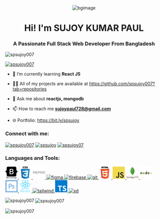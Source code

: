 <div align="center">
<img src="https://pbs.twimg.com/profile_banners/1458814408172314630/1659271654/600x200" alt="bgimage" />
</div>
<h1 align="center">Hi! I'm SUJOY KUMAR PAUL</h1>
<h3 align="center">A Passionate Full Stack Web Developer From Bangladesh</h3>

<p align="left"> <img src="https://komarev.com/ghpvc/?username=spsujoy007&label=Profile%20views&color=0e75b6&style=flat" alt="spsujoy007" /> </p>

<p align="left"> <a href="https://twitter.com/spsujoy007" target="blank"><img src="https://img.shields.io/twitter/follow/spsujoy007?logo=twitter&style=for-the-badge" alt="spsujoy007" /></a> </p>

- 🌱 I’m currently learning **React JS**

- 👨‍💻 All of my projects are available at https://github.com/spsujoy007?tab=repositories

- 💬 Ask me about **reactjs, mongodb**

- 📫 How to reach me <span style="color: 'red'; ">**sujoypaul728@gmail.com**<span>
- 🌐 Portfolio: https://bit.ly/spsujoy

<h3 align="left">Connect with me:</h3>
<p align="left">
<a href="https://twitter.com/spsujoy007" target="blank"><img align="center" src="https://raw.githubusercontent.com/rahuldkjain/github-profile-readme-generator/master/src/images/icons/Social/twitter.svg" alt="spsujoy007" height="30" width="40" /></a>
<a href="https://linkedin.com/in/spsujoy" target="blank"><img align="center" src="https://raw.githubusercontent.com/rahuldkjain/github-profile-readme-generator/master/src/images/icons/Social/linked-in-alt.svg" alt="spsujoy" height="30" width="40" /></a>
<a href="https://fb.com/spsujoy07" target="blank"><img align="center" src="https://raw.githubusercontent.com/rahuldkjain/github-profile-readme-generator/master/src/images/icons/Social/facebook.svg" alt="spsujoy07" height="30" width="40" /></a>
</p>

<h3 align="left">Languages and Tools:</h3>
<p align="left"> <a href="https://getbootstrap.com" target="_blank" rel="noreferrer"> <img src="https://raw.githubusercontent.com/devicons/devicon/master/icons/bootstrap/bootstrap-plain-wordmark.svg" alt="bootstrap" width="40" height="40"/> </a> <a href="https://www.w3schools.com/css/" target="_blank" rel="noreferrer"> <img src="https://raw.githubusercontent.com/devicons/devicon/master/icons/css3/css3-original-wordmark.svg" alt="css3" width="40" height="40"/> </a> <a href="https://expressjs.com" target="_blank" rel="noreferrer"> <img src="https://raw.githubusercontent.com/devicons/devicon/master/icons/express/express-original-wordmark.svg" alt="express" width="40" height="40"/> </a> <a href="https://www.figma.com/" target="_blank" rel="noreferrer"> <img src="https://www.vectorlogo.zone/logos/figma/figma-icon.svg" alt="figma" width="40" height="40"/> </a> <a href="https://firebase.google.com/" target="_blank" rel="noreferrer"> <img src="https://www.vectorlogo.zone/logos/firebase/firebase-icon.svg" alt="firebase" width="40" height="40"/> </a> <a href="https://git-scm.com/" target="_blank" rel="noreferrer"> <img src="https://www.vectorlogo.zone/logos/git-scm/git-scm-icon.svg" alt="git" width="40" height="40"/> </a> <a href="https://www.w3.org/html/" target="_blank" rel="noreferrer"> <img src="https://raw.githubusercontent.com/devicons/devicon/master/icons/html5/html5-original-wordmark.svg" alt="html5" width="40" height="40"/> </a> <a href="https://developer.mozilla.org/en-US/docs/Web/JavaScript" target="_blank" rel="noreferrer"> <img src="https://raw.githubusercontent.com/devicons/devicon/master/icons/javascript/javascript-original.svg" alt="javascript" width="40" height="40"/> </a> <a href="https://www.mongodb.com/" target="_blank" rel="noreferrer"> <img src="https://raw.githubusercontent.com/devicons/devicon/master/icons/mongodb/mongodb-original-wordmark.svg" alt="mongodb" width="40" height="40"/> </a> <a href="https://nodejs.org" target="_blank" rel="noreferrer"> <img src="https://raw.githubusercontent.com/devicons/devicon/master/icons/nodejs/nodejs-original-wordmark.svg" alt="nodejs" width="40" height="40"/> </a> <a href="https://www.photoshop.com/en" target="_blank" rel="noreferrer"> <img src="https://raw.githubusercontent.com/devicons/devicon/master/icons/photoshop/photoshop-line.svg" alt="photoshop" width="40" height="40"/> </a> <a href="https://reactjs.org/" target="_blank" rel="noreferrer"> <img src="https://raw.githubusercontent.com/devicons/devicon/master/icons/react/react-original-wordmark.svg" alt="react" width="40" height="40"/> </a> <a href="https://tailwindcss.com/" target="_blank" rel="noreferrer"> <img src="https://www.vectorlogo.zone/logos/tailwindcss/tailwindcss-icon.svg" alt="tailwind" width="40" height="40"/> </a> <a href="https://www.typescriptlang.org/" target="_blank" rel="noreferrer"> <img src="https://raw.githubusercontent.com/devicons/devicon/master/icons/typescript/typescript-original.svg" alt="typescript" width="40" height="40"/> </a> <a href="https://www.adobe.com/products/xd.html" target="_blank" rel="noreferrer"> <img src="https://cdn.worldvectorlogo.com/logos/adobe-xd.svg" alt="xd" width="40" height="40"/> </a> </p>

<p><img align="left" src="https://github-readme-stats.vercel.app/api/top-langs?username=spsujoy007&show_icons=true&locale=en&layout=compact" alt="spsujoy007" /></p>

<p>&nbsp;<img align="center" src="https://github-readme-stats.vercel.app/api?username=spsujoy007&show_icons=true&locale=en" alt="spsujoy007" /></p>

<p><img align="center" src="https://github-readme-streak-stats.herokuapp.com/?user=spsujoy007&" alt="spsujoy007" /></p>
